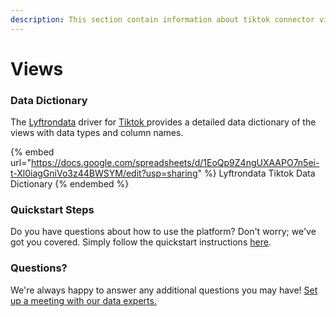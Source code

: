 ```yaml
---
description: This section contain information about tiktok connector views information
---
```


# Views

### Data Dictionary

The [Lyftrondata](https://www.lyftrondata.com/) driver for [Tiktok](https://www.lyftrondata.com/integration/Tiktok/)[ ](https://www.lyftrondata.com/integration/tiktok/)provides a detailed data dictionary of the views with data types and column names.

{% embed url="https://docs.google.com/spreadsheets/d/1EoQp9Z4ngUXAAPO7n5ei-t-Xl0iagGniVo3z44BWSYM/edit?usp=sharing" %}
Lyftrondata Tiktok Data Dictionary
{% endembed %}

### Quickstart Steps

Do you have questions about how to use the platform? Don't worry; we've got you covered. Simply follow the quickstart instructions [here](../../../../quickstart-steps.md).

### Questions? <a href="#questions" id="questions"></a>

We're always happy to answer any additional questions you may have! [Set up a meeting with our data experts.](https://www.lyftrondata.com/book-a-meeting/)


